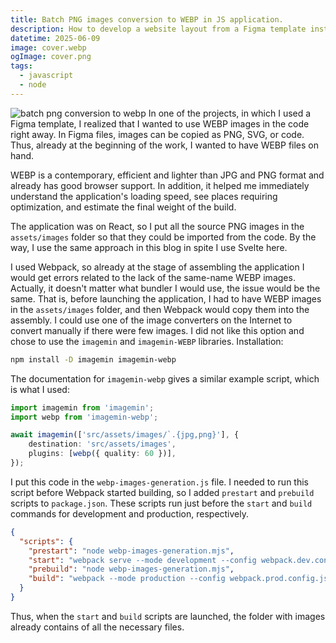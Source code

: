 ```yaml
---
title: Batch PNG images conversion to WEBP in JS application.
description: How to develop a website layout from a Figma template instantly using WEBP instead of PNG.
datetime: 2025-06-09
image: cover.webp
ogImage: cover.png
tags:
  - javascript
  - node
---
```


![batch png conversion to webp](/images/posts/batch-png-conversion-to-webp/{image})
In one of the projects, in which I used a Figma template, I
realized that I wanted to use WEBP images in the code right away. In Figma files, images can be copied as PNG,
SVG, or code. Thus, already at the beginning of the work, I wanted to have WEBP files on hand.

WEBP is a contemporary, efficient and lighter than JPG and PNG format and already has good browser support. In
addition, it helped me
immediately understand the application's loading speed, see places requiring optimization, and estimate the final weight
of the build.

The application was on React, so I put all the source PNG images in the `assets/images` folder so that they could be
imported from the code. By the way, I use the same approach in this blog in spite I use Svelte here.

I used Webpack, so already at the stage of assembling the application I would get errors related to the lack of
the same-name WEBP images. Actually, it doesn't matter what bundler I would use, the issue would be the same. That is,
before launching the application, I had to have WEBP images in the `assets/images`
folder, and then Webpack would copy them into the assembly.
I could use one of the image converters on the Internet to convert manually if there were few images. I did not like
this option and chose to use the `imagemin` and `imagemin-WEBP` libraries.
Installation:

```sh
npm install -D imagemin imagemin-webp
```

The documentation for `imagemin-webp` gives a similar example script, which is what I used:

```typescript
import imagemin from 'imagemin';
import webp from 'imagemin-webp';

await imagemin(['src/assets/images/`.{jpg,png}'], {
	destination: 'src/assets/images',
	plugins: [webp({ quality: 60 })],
});
```

I put this code in the `webp-images-generation.js` file. I needed to run this script before Webpack started building, so
I
added `prestart` and `prebuild` scripts to `package.json`. These scripts run just before the `start` and `build`
commands for
development and production, respectively.

```json
{
  "scripts": {
    "prestart": "node webp-images-generation.mjs",
    "start": "webpack serve --mode development --config webpack.dev.config.js",
    "prebuild": "node webp-images-generation.mjs",
    "build": "webpack --mode production --config webpack.prod.config.js"
  }
}
```

Thus, when the `start` and `build` scripts are launched, the folder with images already contains of all the necessary
files.